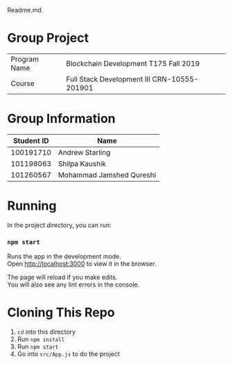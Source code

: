 Readme.md

# Group Project
|  |  |
| ----------- | ----------- |
| Program Name | Blockchain Development T175 Fall 2019 |
| Course | Full Stack Development III CRN-10555-201901 |

# Group Information
| Student ID | Name |
| ----------- | ----------- |
| 100191710 | Andrew Starling |
| 101198063 | Shilpa Kaushik | 
| 101260567 | Mohammad Jamshed Qureshi |

# Running
In the project directory, you can run:

### `npm start`

Runs the app in the development mode.<br />
Open [http://localhost:3000](http://localhost:3000) to view it in 
the browser.

The page will reload if you make edits.<br />
You will also see any lint errors in the console.

# Cloning This Repo
1. `cd` into this directory
1. Run `npm install`
1. Run `npm start`
1. Go into `src/App.js` to do the project
